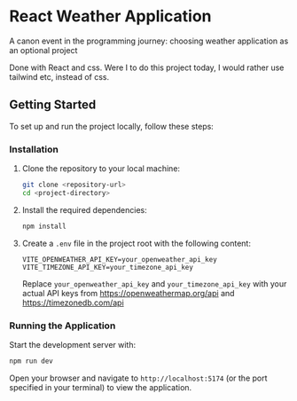 # React Weather Application

A canon event in the programming journey: choosing weather application as an optional project

Done with React and css. Were I to do this project today, I would rather use tailwind etc, instead of css. 

## Getting Started

To set up and run the project locally, follow these steps:


### Installation

1. Clone the repository to your local machine:

   ```bash
   git clone <repository-url>
   cd <project-directory>
   ```

2. Install the required dependencies:

   ```bash
   npm install
   ```

3. Create a `.env` file in the project root with the following content:

   ```plaintext
   VITE_OPENWEATHER_API_KEY=your_openweather_api_key
   VITE_TIMEZONE_API_KEY=your_timezone_api_key
   ```

   Replace `your_openweather_api_key` and `your_timezone_api_key` with your actual API keys from https://openweathermap.org/api and https://timezonedb.com/api

### Running the Application

Start the development server with:

```bash
npm run dev
```

Open your browser and navigate to `http://localhost:5174` (or the port specified in your terminal) to view the application.

